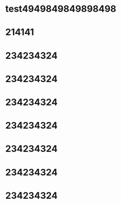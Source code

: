 # test4949849849898498
# 214141
#  234234324
#  234234324
#  234234324
#  234234324
#  234234324
#  234234324
#  234234324